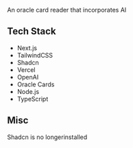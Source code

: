 An oracle card reader that incorporates AI

## Tech Stack

- Next.js
- TailwindCSS
- Shadcn
- Vercel
- OpenAI
- Oracle Cards
- Node.js
- TypeScript


## Misc
Shadcn is no longerinstalled 